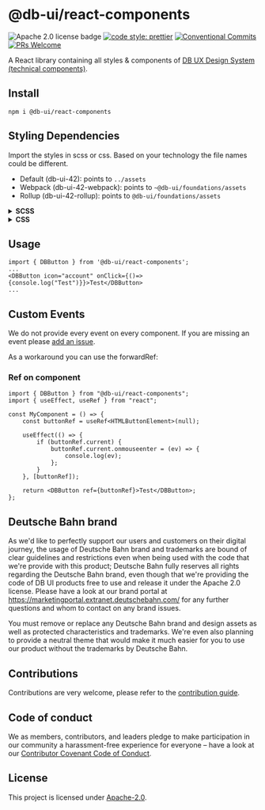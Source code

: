 # @db-ui/react-components

![Apache 2.0 license badge](https://img.shields.io/badge/License-Apache_2.0-blue.svg)
[![code style: prettier](https://img.shields.io/badge/code_style-prettier-ff69b4.svg?style=flat-square)](https://github.com/prettier/prettier)
[![Conventional Commits](https://img.shields.io/badge/Conventional%20Commits-1.0.0-yellow.svg)](https://conventionalcommits.org)
[![PRs Welcome](https://img.shields.io/badge/PRs-welcome-brightgreen.svg?style=flat-square)](https://makeapullrequest.com)

A React library containing all styles & components of [DB UX Design System (technical components)](https://github.com/db-ui/mono).

## Install

`npm i @db-ui/react-components`

## Styling Dependencies

Import the styles in scss or css. Based on your technology the file names could be different.

-   Default (db-ui-42): points to `../assets`
-   Webpack (db-ui-42-webpack): points to `~@db-ui/foundations/assets`
-   Rollup (db-ui-42-rollup): points to `@db-ui/foundations/assets`

<details>
  <summary><strong>SCSS</strong></summary>

```scss
// index.scss
@use "@db-ui/components/build/styles/db-ui-42-rollup" as *;
```

</details>
<details>
  <summary><strong>CSS</strong></summary>

```tsx
// main.tsx
import "@db-ui/components/build/styles/db-ui-42-rollup.css";
```

</details>

## Usage

```tsx
import { DBButton } from '@db-ui/react-components';
...
<DBButton icon="account" onClick={()=>{console.log("Test")}}>Test</DBButton>
...
```

## Custom Events

We do not provide every event on every component. If you are missing an event please [add an issue](https://github.com/db-ui/mono/issues).

As a workaround you can use the forwardRef:

### Ref on component

```tsx
import { DBButton } from "@db-ui/react-components";
import { useEffect, useRef } from "react";

const MyComponent = () => {
	const buttonRef = useRef<HTMLButtonElement>(null);

	useEffect(() => {
		if (buttonRef.current) {
			buttonRef.current.onmouseenter = (ev) => {
				console.log(ev);
			};
		}
	}, [buttonRef]);

	return <DBButton ref={buttonRef}>Test</DBButton>;
};
```

## Deutsche Bahn brand

As we'd like to perfectly support our users and customers on their digital journey, the usage of Deutsche Bahn brand and trademarks are bound of clear guidelines and restrictions even when being used with the code that we're provide with this product; Deutsche Bahn fully reserves all rights regarding the Deutsche Bahn brand, even though that we're providing the code of DB UI products free to use and release it under the Apache 2.0 license.
Please have a look at our brand portal at <https://marketingportal.extranet.deutschebahn.com/> for any further questions and whom to contact on any brand issues.

You must remove or replace any Deutsche Bahn brand and design assets as well as protected characteristics and trademarks. We're even also planning to provide a neutral theme that would make it much easier for you to use our product without the trademarks by Deutsche Bahn.

## Contributions

Contributions are very welcome, please refer to the [contribution guide](https://github.com/db-ui/mono/blob/main/CONTRIBUTING.md).

## Code of conduct

We as members, contributors, and leaders pledge to make participation in our
community a harassment-free experience for everyone – have a look at our [Contributor Covenant Code of Conduct](https://github.com/db-ui/mono/blob/main/CODE-OF-CONDUCT.md).

## License

This project is licensed under [Apache-2.0](LICENSE).
